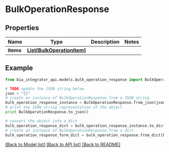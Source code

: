 # BulkOperationResponse


## Properties
Name | Type | Description | Notes
------------ | ------------- | ------------- | -------------
**items** | [**List[BulkOperationItem]**](BulkOperationItem.md) |  | 

## Example

```python
from bia_integrator_api.models.bulk_operation_response import BulkOperationResponse

# TODO update the JSON string below
json = "{}"
# create an instance of BulkOperationResponse from a JSON string
bulk_operation_response_instance = BulkOperationResponse.from_json(json)
# print the JSON string representation of the object
print BulkOperationResponse.to_json()

# convert the object into a dict
bulk_operation_response_dict = bulk_operation_response_instance.to_dict()
# create an instance of BulkOperationResponse from a dict
bulk_operation_response_form_dict = bulk_operation_response.from_dict(bulk_operation_response_dict)
```
[[Back to Model list]](../README.md#documentation-for-models) [[Back to API list]](../README.md#documentation-for-api-endpoints) [[Back to README]](../README.md)


